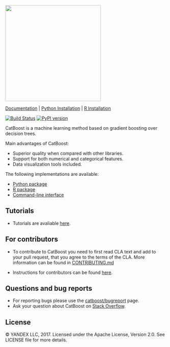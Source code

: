 <img src=http://storage.mds.yandex.net/get-devtools-opensource/250854/catboost-logo.png width=300/>

[Documentation](https://tech.yandex.com/catboost/doc/dg/concepts/about-docpage/) | [Python Installation](https://tech.yandex.com/catboost/doc/dg/concepts/python-installation-docpage/) |
[R Installation](https://tech.yandex.com/catboost/doc/dg/concepts/cli-installation-docpage/)

[![Build Status](https://travis-ci.org/catboost/catboost.svg?branch=master)](https://travis-ci.org/catboost/catboost)
[![PyPI version](https://badge.fury.io/py/catboost.svg)](https://badge.fury.io/py/catboost)

CatBoost is a machine learning method based on gradient boosting over decision trees.

Main advantages of CatBoost:
  - Superior quality when compared with other libraries.
  - Support for both numerical and categorical features.
  - Data visualization tools included.

The following implementations are available:
  - [Python package](https://tech.yandex.com/catboost/doc/dg/concepts/python-installation-docpage/)
  - [R package](https://tech.yandex.com/catboost/doc/dg/concepts/r-installation-docpage/)
  - [Command-line interface](https://tech.yandex.com/catboost/doc/dg/concepts/cli-installation-docpage/)


Tutorials
--------------
* Tutorials are avaliable [here](https://github.com/catboost/catboost/tree/master/catboost/tutorials).


For contributors
--------------
* To contribute to CatBoost you need to first read CLA text and add to your pull request, that you agree to the terms of the CLA. More information can be found
in [CONTRIBUTING.md](https://github.com/catboost/catboost/blob/master/CONTRIBUTING.md)

* Instructions for contributors can be found [here](https://tech.yandex.com/catboost/doc/dg/concepts/development-and-contributions-docpage/).


Questions and bug reports
--------------
* For reporting bugs please use the [catboost/bugreport](https://github.com/catboost/catboost/issues) page.
* Ask your question about CatBoost on [Stack Overflow](https://stackoverflow.com/questions/tagged/catboost).


License
-------
© YANDEX LLC, 2017. Licensed under the Apache License, Version 2.0. See LICENSE file for more details.
